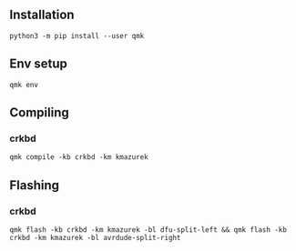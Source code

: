 ## Installation
```
python3 -m pip install --user qmk
```

## Env setup
```
qmk env
```

## Compiling

### crkbd
```
qmk compile -kb crkbd -km kmazurek
```

## Flashing

### crkbd
```
qmk flash -kb crkbd -km kmazurek -bl dfu-split-left && qmk flash -kb crkbd -km kmazurek -bl avrdude-split-right
```
